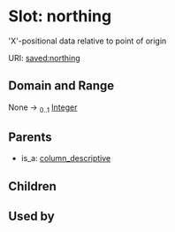
# Slot: northing


'X'-positional data relative to point of origin

URI: [saved:northing](https://marine.gov.scot/metadata/saved/schema/northing)


## Domain and Range

None &#8594;  <sub>0..1</sub> [Integer](types/Integer.md)

## Parents

 *  is_a: [column_descriptive](column_descriptive.md)

## Children


## Used by

